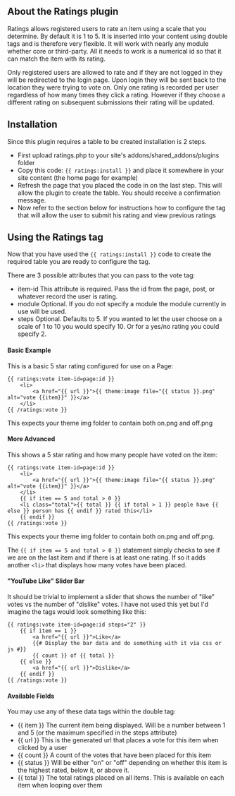 ## About the Ratings plugin

Ratings allows registered users to rate an item using a scale that you determine. By default it is 1 to 5. 
It is inserted into your content using double tags and is therefore very flexible. It will work with nearly any 
module whether core or third-party. All it needs to work is a numerical id so that it can match the item with 
its rating.

Only registered users are allowed to rate and if they are not logged in they will be redirected to the login page. Upon login they 
will be sent back to the location they were trying to vote on. Only one rating is recorded per user regardless of how many times 
they click a rating. However if they choose a different rating on subsequent submissions their rating will be updated.

## Installation

Since this plugin requires a table to be created installation is 2 steps. 

* First upload ratings.php to your site's addons/shared_addons/plugins folder
* Copy this code: `{{ ratings:install }}` and place it somewhere in your site content (the home page for example)
* Refresh the page that you placed the code in on the last step. This will allow the plugin to create the table. You should receive a confirmation message.
* Now refer to the section below for instructions how to configure the tag that will allow the user to submit his rating and view previous ratings

## Using the Ratings tag

Now that you have used the `{{ ratings:install }}` code to create the required table you are ready to configure the tag.

There are 3 possible attributes that you can pass to the vote tag:

* item-id This attribute is required. Pass the id from the page, post, or whatever record the user is rating.
* module Optional. If you do not specify a module the module currently in use will be used.
* steps Optional. Defaults to 5. If you wanted to let the user choose on a scale of 1 to 10 you would specify 10. Or for a yes/no rating you could specify 2.

#### Basic Example

This is a basic 5 star rating configured for use on a Page:

	{{ ratings:vote item-id=page:id }}
		<li>
			<a href="{{ url }}">{{ theme:image file="{{ status }}.png" alt="vote {{item}}" }}</a>
		</li>
	{{ /ratings:vote }}

This expects your theme img folder to contain both on.png and off.png

#### More Advanced

This shows a 5 star rating and how many people have voted on the item:

	{{ ratings:vote item-id=page:id }}
		<li>
			<a href="{{ url }}">{{ theme:image file="{{ status }}.png" alt="vote {{item}}" }}</a>
		</li>
		{{ if item == 5 and total > 0 }}
		<li class="total">{{ total }} {{ if total > 1 }} people have {{ else }} person has {{ endif }} rated this</li>
		{{ endif }}
	{{ /ratings:vote }}

This expects your theme img folder to contain both on.png and off.png. 

The `{{ if item == 5 and total > 0 }}` statement simply checks to see if we are on the last item and if there is at least one rating. If so it adds another `<li>` that displays how many votes have been placed.

#### "YouTube Like" Slider Bar

It should be trivial to implement a slider that shows the number of "like" votes vs the number of "dislike" votes. I have not used this yet but I'd imagine the 
tags would look something like this:

	{{ ratings:vote item-id=page:id steps="2" }}
		{{ if item == 1 }}
			<a href="{{ url }}">Like</a>
			{{# Display the bar data and do something with it via css or js #}}
			{{ count }} of {{ total }}
		{{ else }}
			<a href="{{ url }}">Dislike</a>
		{{ endif }}
	{{ /ratings:vote }}

#### Available Fields

You may use any of these data tags within the double tag:

* {{ item }} The current item being displayed. Will be a number between 1 and 5 (or the maximum specified in the steps attribute)
* {{ url }} This is the generated url that places a vote for this item when clicked by a user
* {{ count }} A count of the votes that have been placed for this item
* {{ status }} Will be either "on" or "off" depending on whether this item is the highest rated, below it, or above it.
* {{ total }} The total ratings placed on all items. This is available on each item when looping over them
